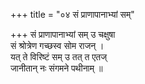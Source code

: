 +++
title = "०४ सं प्राणापानाभ्यां सम्"

+++
सं प्राणापानाभ्यां सम् उ चक्षुषा  
सं श्रोत्रेण गच्छस्व सोम राजन् ।  
यत् ते विरिष्टं सम् उ तत् त एतज्  
जानीतान् नः संगमने पथीनाम् ॥